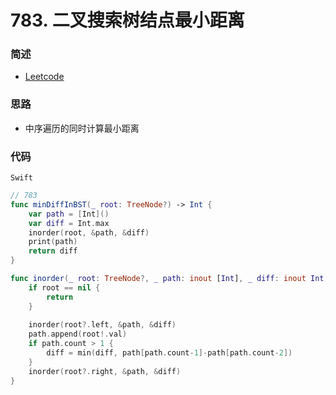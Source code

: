 # 783. 二叉搜索树结点最小距离

### 简述

- [Leetcode](https://leetcode-cn.com/problems/minimum-distance-between-bst-nodes/)

### 思路

- 中序遍历的同时计算最小距离

### 代码

`Swift`

```swift
// 783
func minDiffInBST(_ root: TreeNode?) -> Int {
    var path = [Int]()
    var diff = Int.max
    inorder(root, &path, &diff)
    print(path)
    return diff
}

func inorder(_ root: TreeNode?, _ path: inout [Int], _ diff: inout Int) {
    if root == nil {
        return
    }
    
    inorder(root?.left, &path, &diff)
    path.append(root!.val)
    if path.count > 1 {
        diff = min(diff, path[path.count-1]-path[path.count-2])
    }
    inorder(root?.right, &path, &diff)
}

```